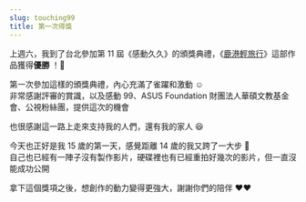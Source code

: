 ```yaml
---
slug: touching99
title: 第一次得獎
---
```

上週六，我到了台北參加第 11 屆《感動久久》的頒獎典禮，《[鹿港輕旅行](https://youtu.be/QhEInY4Drxs)》這部作品獲得**優勝** ！🎉

第一次參加這樣的頒獎典禮，內心充滿了雀躍和激動 ☺️  
非常感謝評審的賞識，以及感動 99、ASUS Foundation 財團法人華碩文教基金會、公視粉絲團，提供這次的機會

也很感謝這一路上走來支持我的人們，還有我的家人 😆

今天也正好是我 15 歲的第一天，感覺距離 14 歲的我又跨了一大步 🎉  
自己也已經有一陣子沒有製作影片，硬碟裡也有已經重拍好幾次的影片，但一直沒能成功公開

拿下這個獎項之後，想創作的動力變得更強大，謝謝你們的陪伴 ❤️❤️

<!-- truncate -->